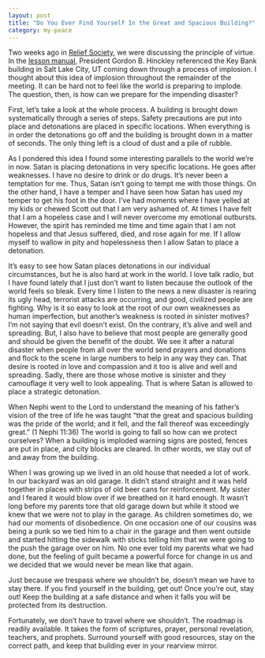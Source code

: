 ```yaml
---
layout: post
title: "Do You Ever Find Yourself In the Great and Spacious Building?"
category: my-peace
---
```

<div class="entry-content">

Two weeks ago in [Relief Society](https://www.lds.org/callings/relief-society/purposes?lang=eng), we were discussing the principle of virtue. In the [lesson manual](https://www.lds.org/manual/teachings-of-presidents-of-the-church-gordon-b-hinckley/chapter-18-virtue-a-cornerstone-on-which-to-build-our-lives?lang=eng), President Gordon B. Hinckley referenced the Key Bank building in Salt Lake City, UT coming down through a process of implosion. I thought about this idea of implosion throughout the remainder of the meeting. It can be hard not to feel like the world is preparing to implode. The question, then, is how can we prepare for the impending disaster?

First, let’s take a look at the whole process. A building is brought down systematically through a series of steps. Safety precautions are put into place and detonations are placed in specific locations. When everything is in order the detonations go off and the building is brought down in a matter of seconds. The only thing left is a cloud of dust and a pile of rubble.

As I pondered this idea I found some interesting parallels to the world we’re in now. Satan is placing detonations in very specific locations. He goes after weaknesses. I have no desire to drink or do drugs. It’s never been a temptation for me. Thus, Satan isn’t going to tempt me with those things. On the other hand, I have a temper and I have seen how Satan has used my temper to get his foot in the door. I’ve had moments where I have yelled at my kids or chewed Scott out that I am very ashamed of. At times I have felt that I am a hopeless case and I will never overcome my emotional outbursts. However, the spirit has reminded me time and time again that I am not hopeless and that Jesus suffered, died, and rose again for me. If I allow myself to wallow in pity and hopelessness then I allow Satan to place a detonation.

It’s easy to see how Satan places detonations in our individual circumstances, but he is also hard at work in the world. I love talk radio, but I have found lately that I just don’t want to listen because the outlook of the world feels so bleak. Every time I listen to the news a new disaster is rearing its ugly head, terrorist attacks are occurring, and good, civilized people are fighting. Why is it so easy to look at the root of our own weaknesses as human imperfection, but another’s weakness is rooted in sinister motives? I’m not saying that evil doesn’t exist. On the contrary, it’s alive and well and spreading. But, I also have to believe that most people are generally good and should be given the benefit of the doubt. We see it after a natural disaster when people from all over the world send prayers and donations and flock to the scene in large numbers to help in any way they can. That desire is rooted in love and compassion and it too is alive and well and spreading. Sadly, there are those whose motive is sinister and they camouflage it very well to look appealing. That is where Satan is allowed to place a strategic detonation.

When Nephi went to the Lord to understand the meaning of his father’s vision of the tree of life he was taught “that the great and spacious building was the pride of the world; and it fell, and the fall thereof was exceedingly great.” (1 Nephi 11:36) The world is going to fall so how can we protect ourselves? When a building is imploded warning signs are posted, fences are put in place, and city blocks are cleared. In other words, we stay out of and away from the building.

When I was growing up we lived in an old house that needed a lot of work. In our backyard was an old garage. It didn’t stand straight and it was held together in places with strips of old beer cans for reinforcement. My sister and I feared it would blow over if we breathed on it hard enough. It wasn’t long before my parents tore that old garage down but while it stood we knew that we were not to play in the garage. As children sometimes do, we had our moments of disobedience. On one occasion one of our cousins was being a punk so we tied him to a chair in the garage and then went outside and started hitting the sidewalk with sticks telling him that we were going to the push the garage over on him. No one ever told my parents what we had done, but the feeling of guilt became a powerful force for change in us and we decided that we would never be mean like that again.

Just because we trespass where we shouldn’t be, doesn’t mean we have to stay there. If you find yourself in the building, get out! Once you’re out, stay out! Keep the building at a safe distance and when it falls you will be protected from its destruction.

Fortunately, we don’t have to travel where we shouldn’t. The roadmap is readily available. It takes the form of scriptures, prayer, personal revelation, teachers, and prophets. Surround yourself with good resources, stay on the correct path, and keep that building ever in your rearview mirror.
